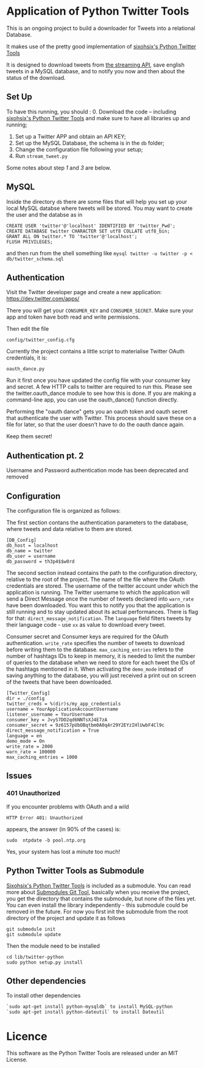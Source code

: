 # Application of Python Twitter Tools
This is an ongoing project to build a downloader for Tweets into a relational Database.

It makes use of the pretty good implementation of [sixohsix's Python Twitter Tools](https://github.com/sixohsix/twitter)

It is designed to download tweets from [the streaming API](https://dev.twitter.com/docs/streaming-apis), save english tweets in a MySQL database, and to notify you now and then about the status of the download.


## Set Up
To have this running, you should :
   0. Download the code – including [sixohsix's Python Twitter Tools](https://github.com/sixohsix/twitter ) and make sure to have all libraries up and running;
   1. Set up a Twitter APP and obtain an API KEY;
   2. Set up the MySQL Database, the schema is in the `db` folder;
   3. Change the configuration file following your setup;
   4. Run `stream_tweet.py`

Some notes about step *1* and *3* are below.

## MySQL
Inside the directory `db` there are some files that will help you set up your local MySQL databse where tweets will be stored.
You may want to create the user and the databse as in 

    CREATE USER 'twitter'@'localhost' IDENTIFIED BY 'twitter_Pwd';
    CREATE DATABASE twitter CHARACTER SET utf8 COLLATE utf8_bin;
    GRANT ALL ON twitter.* TO 'twitter'@'localhost';
    FLUSH PRIVILEGES;
  
and then run from the shell something like `mysql twitter -u twitter -p < db/twitter_schema.sql`






## Authentication
Visit the Twitter developer page and create a new application: https://dev.twitter.com/apps/

There you will get your `CONSUMER_KEY` and `CONSUMER_SECRET`.
Make sure your app and token have both read and write permissions.

Then edit the file

    config/twitter_config.cfg

Currently the project contains a little script to materialise Twitter OAuth credentials, it is:

    oauth_dance.py

Run it first once you have updated the config file with your consumer key and secret.
A few HTTP calls to twitter are required to run this.
Please see the twitter.oauth_dance module to see how this is done.
If you are making a command-line app, you can use the oauth_dance() function directly.

Performing the "oauth dance" gets you an oauth token and oauth secret that authenticate the user with Twitter.
This process should save these on a file for later, so that the user doesn't have to do the oauth dance again.

Keep them secret!

## Authentication pt. 2
Username and Password authentication mode has been deprecated and removed

## Configuration
The configuration file is organized as follows:

The first section contans the authentication parameters to the database, where tweets and data relative to them are stored.

    [DB_Config]
    db_host = localhost
    db_name = twitter
    db_user = username
    db_password = th3p4$$w0rd


The second section instead contains the path to the configuration directory, relative to the root of the project.
The name of the file where the OAuth credentials are stored.
The username of the twitter account under which the application is running.
The Twitter username to which the application will send a Direct Message once the number of tweets declared into `warn_rate` have been downloaded.
You want this to notify you that the application is still running and to stay updated about its actual performances.
There is flag for that: `direct_message_notification`.
The `language` field filters tweets by their language code - use `xx` as value to download every tweet.

Consumer secret and Consumer keys are required for the OAuth authentication.
`write_rate` specifies the number of tweets to download before writing them to the database.
`max_caching_entries` refers to the number of hashtags IDs to keep in memory, it is needed to limit the number of queries to the database when we need to store for each tweet the IDs of the hashtags mentioned in it.
When activating the `demo_mode` instead of saving anything to the database, you will just received a print out on screen of the tweets that have been downloaded.

    [Twitter_Config]
    dir = ./config
    twitter_creds = %(dir)s/my_app_credentials
    username = YourApplicationAccountUsername
    listener_username = YourUsername
    consumer_key = JvyS7DO2qd6NNTsXJ4E7zA
    consumer_secret = 9z6157pUbOBqtbm0A0q4r29Y2EYzIHlUwbF4Cl9c
    direct_message_notification = True
    language = en
    demo_mode = On
    write_rate = 2000
    warn_rate = 100000
    max_caching_entries = 1000

## Issues
### 401 Unauthorized
If you encounter  problems with OAuth and a wild

    HTTP Error 401: Unauthorized

appears, the answer (in 90% of the cases) is:

    sudo  ntpdate -b pool.ntp.org

Yes, your system has lost a minute too much!


## Python Twitter Tools as Submodule
[Sixohsix's Python Twitter Tools](https://github.com/sixohsix/twitter) is included as a submodule.
You can read more about [Submodules Git Tool](http://git-scm.com/book/en/Git-Tools-Submodules), basically when you receive the project, you get the directory that contains the submodule, but none of the files yet.
You can even install the library independently - this submodule could be removed in the future.
For now you first init the submodule from the root directory of the project and update it as follows

    git submodule init
    git submodule update

Then the module need to be installed

    cd lib/twitter-python
    sudo python setup.py install


## Other dependencies
To install other dependencies

    `sudo apt-get install python-mysqldb` to install MySQL-python
    `sudo apt-get install python-dateutil` to install Dateutil

# Licence
This software as the Python Twitter Tools are released under an MIT License.


